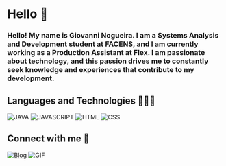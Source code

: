 # Hello 👋

### Hello! My name is Giovanni Nogueira. I am a Systems Analysis and Development student at FACENS, and I am currently working as a Production Assistant at Flex. I am passionate about technology, and this passion drives me to constantly seek knowledge and experiences that contribute to my development. 

## **Languages ​​and Technologies** 👨🏻‍💻
![JAVA](https://img.shields.io/badge/JAVA-eb8007?style=for-the-badge&logo=Java&logoColor=red) ![JAVASCRIPT](https://img.shields.io/badge/JavaScript-f7ef00?style=for-the-badge&logo=JavaScript&logoColor=black) ![HTML](https://img.shields.io/badge/HTML-f05000?style=for-the-badge&logo=HTML5&logoColor=white) ![CSS](https://img.shields.io/badge/CSS-0378ff?logo=css3&logoColor=white&style=for-the-badge)


## **Connect with me** 📱

[![Blog](https://img.shields.io/badge/LinkedIn-0077B5?style=for-the-badge&logo=linkedin&logoColor=white)](https://www.linkedin.com/in/giovanni-nogueira-870b6b21a/)
![GIF](https://i.pinimg.com/originals/69/e6/f6/69e6f674d4ab40834c31493d21d9560c.gif)

<br>



<!--

<p align="center">
  <img src="https://github-readme-stats-git-masterrstaa-rickstaa.vercel.app/api/top-langs/?username=giovanninog&layout=compact&bg_color=000&border_color=952fde&title_color=952fde&text_color=FFF">
</p>



<p align="center">
<img src= "https://streak-stats.demolab.com/?user=SEUUSERNAME&theme=bear&background=000&border=30A3DC&dates=FFF)](https://git.io/streak-stats)">
</p>





**giovanninog/giovanninog** is a ✨ _special_ ✨ repository because its `README.md` (this file) appears on your GitHub profile.

Here are some ideas to get you started:

- 🔭 I’m currently working on ...
- 🌱 I’m currently learning ...
- 👯 I’m looking to collaborate on ...
- 🤔 I’m looking for help with ...
- 💬 Ask me about ...
- 📫 How to reach me: ...
- 😄 Pronouns: ...
- ⚡ Fun fact: ...
-->
